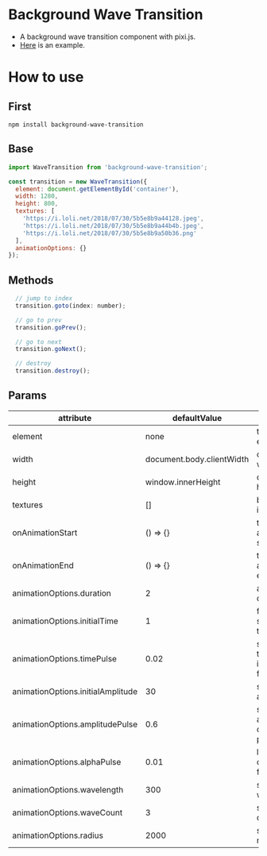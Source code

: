 # Background Wave Transition
- A background wave transition component with pixi.js.
- [Here](https://missrhyme.github.io/background-wave-transition/) is an example.

# How to use

## First
```
npm install background-wave-transition
```

## Base
```javascript
import WaveTransition from 'background-wave-transition';

const transition = new WaveTransition({
  element: document.getElementById('container'),
  width: 1280,
  height: 800,
  textures: [
    'https://i.loli.net/2018/07/30/5b5e8b9a44128.jpeg',
    'https://i.loli.net/2018/07/30/5b5e8b9a44b4b.jpeg',
    'https://i.loli.net/2018/07/30/5b5e8b9a50b36.png'
  ],
  animationOptions: {}
});
```

## Methods
```javascript
  // jump to index
  transition.goto(index: number);

  // go to prev
  transition.goPrev();

  // go to next
  transition.goNext();

  // destroy
  transition.destroy();
```

## Params

attribute | defaultValue | description
---- | --- | ---
element | none | target element
width |  document.body.clientWidth  |  canvas width
height |  window.innerHeight  |  canvas height
textures | [] | background image array
onAnimationStart | () => {} | trigger when animation start
onAnimationEnd | () => {} | trigger when animation end
animationOptions.duration | 2 | animation duration
animationOptions.initialTime | 1 | first shockwave's time
animationOptions.timePulse | 0.02 | shockwave's time increase per frame
animationOptions.initialAmplitude | 30 | shockwave's amplitude
animationOptions.amplitudePulse | 0.6 | shockwave's amplitude decrease per frame
animationOptions.alphaPulse | 0.01 | layer's alpha change per frame
animationOptions.wavelength | 300 | shockwave's wavelength
animationOptions.waveCount | 3 | shockwave count
animationOptions.radius | 2000 | shockwave's radius
